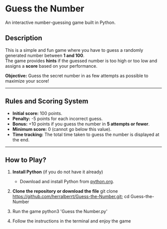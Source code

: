 # Guess the Number
An interactive number-guessing game built in Python.

## Description
This is a simple and fun game where you have to guess a randomly generated number between **1 and 100**.  
The game provides **hints** if the guessed number is too high or too low and assigns a **score** based on your performance.  

**Objective:** Guess the secret number in as few attempts as possible to maximize your score!

---

## **Rules and Scoring System**
- **Initial score:** 100 points.
- **Penalty:** -5 points for each incorrect guess.
- **Bonus:** +10 points if you guess the number in **5 attempts or fewer**.
- **Minimum score:** 0 (cannot go below this value).
- **Time tracking:** The total time taken to guess the number is displayed at the end.

---

## **How to Play?**
1. **Install Python** (if you do not have it already)  
   - Download and install Python from [python.org](https://www.python.org/).

2. **Clone the repository or download the file**
    git clone https://github.com/herralberrt/Guess-the-Number.git;
    cd Guess-the-Number

3. Run the game
    python3 'Guess the Number.py'

4. Follow the instructions in the terminal and enjoy the game
